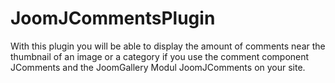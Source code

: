 # JoomJCommentsPlugin
With this plugin you will be able to display the amount of comments near the thumbnail of an image or a category if you use the comment component JComments and the JoomGallery Modul JoomJComments on your site.

